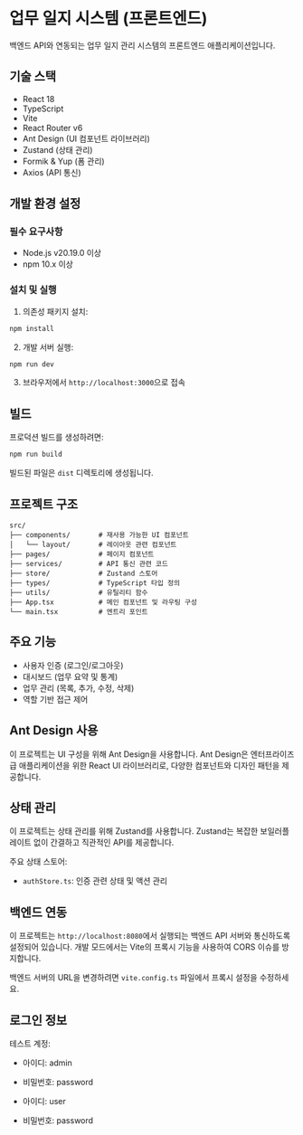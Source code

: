 # 업무 일지 시스템 (프론트엔드)

백엔드 API와 연동되는 업무 일지 관리 시스템의 프론트엔드 애플리케이션입니다.

## 기술 스택

- React 18
- TypeScript
- Vite
- React Router v6
- Ant Design (UI 컴포넌트 라이브러리)
- Zustand (상태 관리)
- Formik & Yup (폼 관리)
- Axios (API 통신)

## 개발 환경 설정

### 필수 요구사항

- Node.js v20.19.0 이상
- npm 10.x 이상

### 설치 및 실행

1. 의존성 패키지 설치:

```bash
npm install
```

2. 개발 서버 실행:

```bash
npm run dev
```

3. 브라우저에서 `http://localhost:3000`으로 접속

## 빌드

프로덕션 빌드를 생성하려면:

```bash
npm run build
```

빌드된 파일은 `dist` 디렉토리에 생성됩니다.

## 프로젝트 구조

```
src/
├── components/       # 재사용 가능한 UI 컴포넌트
│   └── layout/       # 레이아웃 관련 컴포넌트
├── pages/            # 페이지 컴포넌트
├── services/         # API 통신 관련 코드
├── store/            # Zustand 스토어
├── types/            # TypeScript 타입 정의
├── utils/            # 유틸리티 함수
├── App.tsx           # 메인 컴포넌트 및 라우팅 구성
└── main.tsx          # 엔트리 포인트
```

## 주요 기능

- 사용자 인증 (로그인/로그아웃)
- 대시보드 (업무 요약 및 통계)
- 업무 관리 (목록, 추가, 수정, 삭제)
- 역할 기반 접근 제어

## Ant Design 사용

이 프로젝트는 UI 구성을 위해 Ant Design을 사용합니다. Ant Design은 엔터프라이즈급 애플리케이션을 위한 React UI 라이브러리로, 다양한 컴포넌트와 디자인 패턴을 제공합니다.

## 상태 관리

이 프로젝트는 상태 관리를 위해 Zustand를 사용합니다. Zustand는 복잡한 보일러플레이트 없이 간결하고 직관적인 API를 제공합니다.

주요 상태 스토어:
- `authStore.ts`: 인증 관련 상태 및 액션 관리

## 백엔드 연동

이 프로젝트는 `http://localhost:8080`에서 실행되는 백엔드 API 서버와 통신하도록 설정되어 있습니다. 개발 모드에서는 Vite의 프록시 기능을 사용하여 CORS 이슈를 방지합니다.

백엔드 서버의 URL을 변경하려면 `vite.config.ts` 파일에서 프록시 설정을 수정하세요.

## 로그인 정보

테스트 계정:
- 아이디: admin
- 비밀번호: password

- 아이디: user 
- 비밀번호: password
